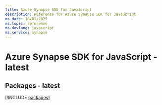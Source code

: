 ```yaml
---
title: Azure Synapse SDK for JavaScript
description: Reference for Azure Synapse SDK for JavaScript
ms.date: 10/01/2025
ms.topic: reference
ms.devlang: javascript
ms.service: synapse
---
```

# Azure Synapse SDK for JavaScript - latest
## Packages - latest
[!INCLUDE [packages](synapse-index.md)]